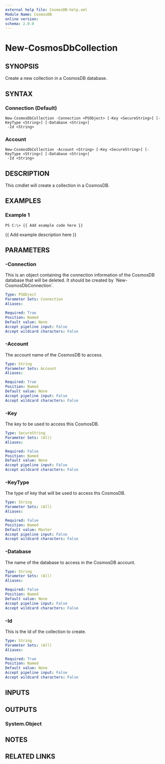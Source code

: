 ```yaml
---
external help file: CosmosDB-help.xml
Module Name: CosmosDB
online version: 
schema: 2.0.0
---
```


# New-CosmosDbCollection

## SYNOPSIS
Create a new collection in a CosmosDB database.

## SYNTAX

### Connection (Default)
```
New-CosmosDbCollection -Connection <PSObject> [-Key <SecureString>] [-KeyType <String>] [-Database <String>]
 -Id <String>
```

### Account
```
New-CosmosDbCollection -Account <String> [-Key <SecureString>] [-KeyType <String>] [-Database <String>]
 -Id <String>
```

## DESCRIPTION
This cmdlet will create a collection in a CosmosDB.

## EXAMPLES

### Example 1
```
PS C:\> {{ Add example code here }}
```

{{ Add example description here }}

## PARAMETERS

### -Connection
This is an object containing the connection information of
the CosmosDB database that will be deleted.
It should be created
by \`New-CosmosDbConnection\`.

```yaml
Type: PSObject
Parameter Sets: Connection
Aliases: 

Required: True
Position: Named
Default value: None
Accept pipeline input: False
Accept wildcard characters: False
```

### -Account
The account name of the CosmosDB to access.

```yaml
Type: String
Parameter Sets: Account
Aliases: 

Required: True
Position: Named
Default value: None
Accept pipeline input: False
Accept wildcard characters: False
```

### -Key
The key to be used to access this CosmosDB.

```yaml
Type: SecureString
Parameter Sets: (All)
Aliases: 

Required: False
Position: Named
Default value: None
Accept pipeline input: False
Accept wildcard characters: False
```

### -KeyType
The type of key that will be used to access ths CosmosDB.

```yaml
Type: String
Parameter Sets: (All)
Aliases: 

Required: False
Position: Named
Default value: Master
Accept pipeline input: False
Accept wildcard characters: False
```

### -Database
The name of the database to access in the CosmosDB account.

```yaml
Type: String
Parameter Sets: (All)
Aliases: 

Required: False
Position: Named
Default value: None
Accept pipeline input: False
Accept wildcard characters: False
```

### -Id
This is the Id of the collection to create.

```yaml
Type: String
Parameter Sets: (All)
Aliases: 

Required: True
Position: Named
Default value: None
Accept pipeline input: False
Accept wildcard characters: False
```

## INPUTS

## OUTPUTS

### System.Object

## NOTES

## RELATED LINKS


